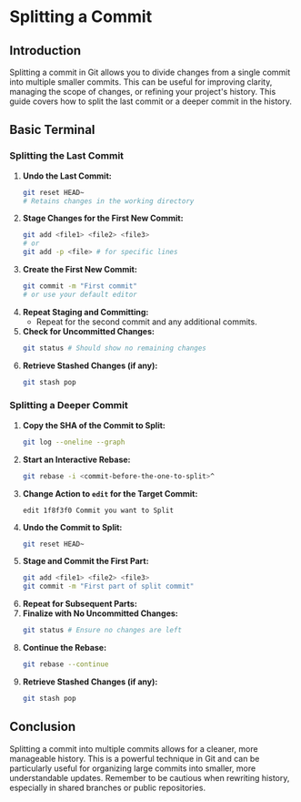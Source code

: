 # Splitting a Commit

## Introduction
Splitting a commit in Git allows you to divide changes from a single commit into multiple smaller commits. This can be useful for improving clarity, managing the scope of changes, or refining your project's history. This guide covers how to split the last commit or a deeper commit in the history.

## Basic Terminal
### Splitting the Last Commit
1. **Undo the Last Commit:**
   ```bash
   git reset HEAD~
   # Retains changes in the working directory
   ```
2. **Stage Changes for the First New Commit:**
   ```bash
   git add <file1> <file2> <file3>
   # or
   git add -p <file> # for specific lines
   ```
3. **Create the First New Commit:**
   ```bash
   git commit -m "First commit"
   # or use your default editor
   ```
4. **Repeat Staging and Committing:**
   - Repeat for the second commit and any additional commits.
5. **Check for Uncommitted Changes:**
   ```bash
   git status # Should show no remaining changes
   ```
6. **Retrieve Stashed Changes (if any):**
   ```bash
   git stash pop
   ```

### Splitting a Deeper Commit
1. **Copy the SHA of the Commit to Split:**
   ```bash
   git log --oneline --graph
   ```
2. **Start an Interactive Rebase:**
   ```bash
   git rebase -i <commit-before-the-one-to-split>^
   ```
3. **Change Action to `edit` for the Target Commit:**
   ```
   edit 1f8f3f0 Commit you want to Split
   ```
4. **Undo the Commit to Split:**
   ```bash
   git reset HEAD~
   ```
5. **Stage and Commit the First Part:**
   ```bash
   git add <file1> <file2> <file3>
   git commit -m "First part of split commit"
   ```
6. **Repeat for Subsequent Parts:**
7. **Finalize with No Uncommitted Changes:**
   ```bash
   git status # Ensure no changes are left
   ```
8. **Continue the Rebase:**
   ```bash
   git rebase --continue
   ```
9. **Retrieve Stashed Changes (if any):**
   ```bash
   git stash pop
   ```

## Conclusion
Splitting a commit into multiple commits allows for a cleaner, more manageable history. This is a powerful technique in Git and can be particularly useful for organizing large commits into smaller, more understandable updates. Remember to be cautious when rewriting history, especially in shared branches or public repositories.
